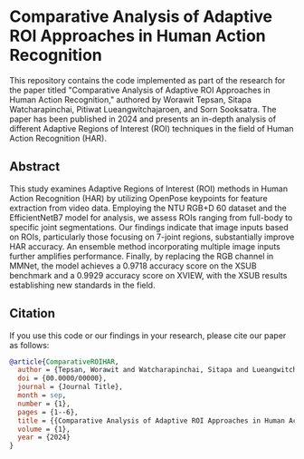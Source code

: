 # Comparative Analysis of Adaptive ROI Approaches in Human Action Recognition

This repository contains the code implemented as part of the research for the paper titled "Comparative Analysis of Adaptive ROI Approaches in Human Action Recognition," authored by Worawit Tepsan, Sitapa Watcharapinchai, Pitiwat Lueangwitchajaroen, and Sorn Sooksatra. The paper has been published in 2024 and presents an in-depth analysis of different Adaptive Regions of Interest (ROI) techniques in the field of Human Action Recognition (HAR).

## Abstract
 This study examines Adaptive Regions of Interest (ROI) methods in Human Action Recognition (HAR) by utilizing OpenPose keypoints for feature extraction from video data. Employing the NTU RGB+D 60 dataset and the EfficientNetB7 model for analysis, we assess ROIs ranging from full-body to specific joint segmentations. Our findings indicate that image inputs based on ROIs, particularly those focusing on 7-joint regions, substantially improve HAR accuracy. An ensemble method incorporating multiple image inputs further amplifies performance. Finally, by replacing the RGB channel in MMNet, the model achieves a 0.9718 accuracy score on the XSUB benchmark and a 0.9929 accuracy score on XVIEW, with the XSUB results establishing new standards in the field.

## Citation

If you use this code or our findings in your research, please cite our paper as follows:

```bibtex
@article{ComparativeROIHAR,
  author = {Tepsan, Worawit and Watcharapinchai, Sitapa and Lueangwitchajaroen, Pitiwat and Sooksatra, Sorn},
  doi = {00.0000/00000},
  journal = {Journal Title},
  month = sep,
  number = {1},
  pages = {1--6},
  title = {{Comparative Analysis of Adaptive ROI Approaches in Human Action Recognition}},
  volume = {1},
  year = {2024}
}
